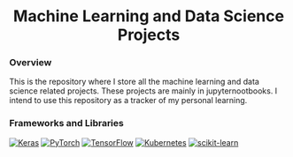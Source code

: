 <h1 align="center">
Machine Learning and Data Science Projects

### Overview
This is the repository where I store all the machine learning and data science related projects. These projects are mainly in jupyternootbooks. I intend to use this repository as a tracker of my personal learning.



<!-- Typing SVG by DenverCoder1 - https://github.com/DenverCoder1/readme-typing-svg -->
<p align="center">
 

  
### Frameworks and Libraries

<p>
    <a href="#"><img alt="Keras" src="https://img.shields.io/badge/Keras-D00000.svg?style=for-the-badge&logo=Keras&logoColor=white"></a>
    <a href="#"><img alt="PyTorch" src="https://img.shields.io/badge/PyTorch-EE4C2C.svg?style=for-the-badge&logo=PyTorch&logoColor=white"></a>
    <a href="#"><img alt="TensorFlow" src="https://img.shields.io/badge/TensorFlow-FF6F00.svg?style=for-the-badge&logo=TensorFlow&logoColor=white"></a>
    <a href="#"><img alt="Kubernetes" src="https://img.shields.io/badge/Kubernetes-326CE5.svg?style=for-the-badge&logo=Kubernetes&logoColor=white"></a>
    <a href="#"><img alt="scikit-learn" src="https://img.shields.io/badge/scikit--learn-%23F7931E.svg?style=for-the-badge&logo=scikit-learn&logoColor=white"></a>
